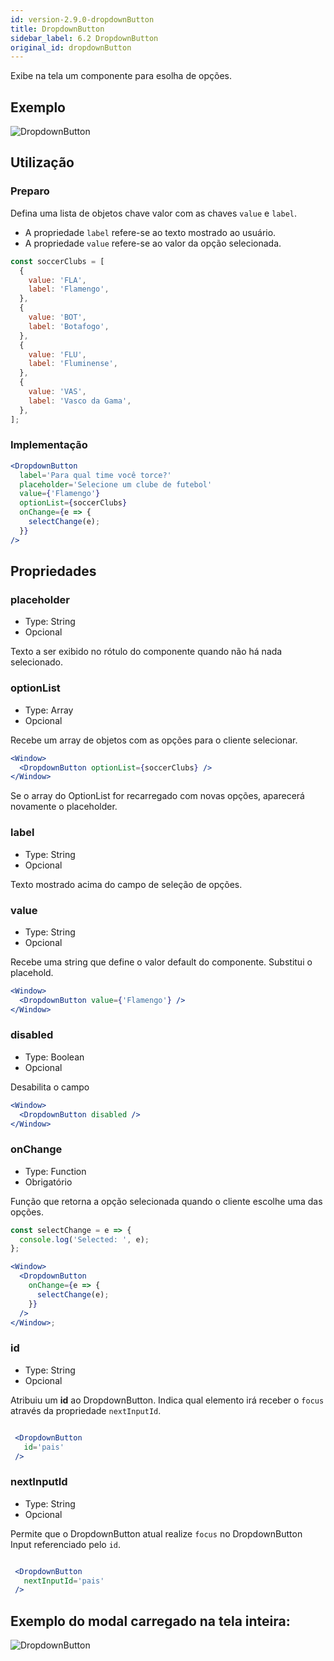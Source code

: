 ```yaml
---
id: version-2.9.0-dropdownButton
title: DropdownButton
sidebar_label: 6.2 DropdownButton
original_id: dropdownButton
---
```


Exibe na tela um componente para esolha de opções.

## Exemplo

![DropdownButton](assets/images_components/v2.9.0/dropdown_modal_1.png)

## Utilização

### Preparo

Defina uma lista de objetos chave valor com as chaves `value` e `label`.

- A propriedade `label` refere-se ao texto mostrado ao usuário.
- A propriedade `value` refere-se ao valor da opção selecionada.

```javascript
const soccerClubs = [
  {
    value: 'FLA',
    label: 'Flamengo',
  },
  {
    value: 'BOT',
    label: 'Botafogo',
  },
  {
    value: 'FLU',
    label: 'Fluminense',
  },
  {
    value: 'VAS',
    label: 'Vasco da Gama',
  },
];
```

### Implementação

```jsx harmony
<DropdownButton
  label='Para qual time você torce?'
  placeholder='Selecione um clube de futebol'
  value={'Flamengo'}
  optionList={soccerClubs}
  onChange={e => {
    selectChange(e);
  }}
/>
```

## Propriedades

### placeholder

- Type: String
- Opcional

Texto a ser exibido no rótulo do componente quando não há nada selecionado.

### optionList

- Type: Array
- Opcional

Recebe um array de objetos com as opções para o cliente selecionar.

```jsx harmony
<Window>
  <DropdownButton optionList={soccerClubs} />
</Window>
```

Se o array do OptionList for recarregado com novas opções, aparecerá novamente o placeholder.

### label

- Type: String
- Opcional

Texto mostrado acima do campo de seleção de opções.

### value

- Type: String
- Opcional

Recebe uma string que define o valor default do componente.
Substitui o placehold.

```jsx harmony
<Window>
  <DropdownButton value={'Flamengo'} />
</Window>
```

### disabled

- Type: Boolean
- Opcional

Desabilita o campo

```jsx harmony
<Window>
  <DropdownButton disabled />
</Window>
```

### onChange

- Type: Function
- Obrigatório

Função que retorna a opção selecionada quando o cliente escolhe uma das opções.

```jsx harmony
const selectChange = e => {
  console.log('Selected: ', e);
};

<Window>
  <DropdownButton
    onChange={e => {
      selectChange(e);
    }}
  />
</Window>;
```
### id

- Type: String
- Opcional

 Atribuiu um **id** ao DropdownButton. Indica qual elemento irá receber o `focus` através da propriedade `nextInputId`.

 ```jsx harmony

  <DropdownButton
    id='pais'
  />
```

### nextInputId

- Type: String
- Opcional

 Permite que o DropdownButton atual realize `focus` no DropdownButton Input referenciado pelo `id`.

 ```jsx harmony

  <DropdownButton
    nextInputId='pais'
  />
```

## Exemplo do modal carregado na tela inteira:

![DropdownButton](assets/images_components/v2.9.0/dropdown_modal_2.png)
